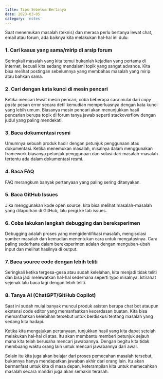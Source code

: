```yaml
---
title: Tips Sebelum Bertanya
date: 2023-03-05
category: 'notes'
---
```


Saat menemukan masalah (teknis) dan merasa perlu bertanya lewat chat, email 
atau forum, ada baiknya kita melakukan hal-hal ini dulu:

### 1. Cari kasus yang sama/mirip di arsip forum

Seringkali masalah yang kita temui bukanlah kejadian yang pertama di internet, 
kecuali kita sedang mendalami topik yang sangat advance. Kita bisa melihat 
postingan sebelumnya yang membahas masalah yang mirip atau bahkan sama.

### 2. Cari dengan kata kunci di mesin pencari

Ketika mencari lewat mesin pencari, coba beberapa cara mulai dari *copy paste* 
pesan error secara detil kemudian memperluasnya dengan kata kunci yang lebih umum. 
Biasanya mesin pencari akan menunjukkan hasil pencarian berupa topik di 
forum tanya jawab seperti stackoverflow dengan judul yang paling mendekati.

### 3. Baca dokumentasi resmi
   
Umumnya sebuah produk hadir dengan petunjuk penggunaan atau dokumentasi. 
Ketika menemukan masalah, misalnya dalam menggunakan framework biasanya petunjuk 
penggunaan dan solusi dari masalah-masalah tertentu ada dalam dokumentasi resmi. 

### 4. Baca FAQ

FAQ merangkum banyak pertanyaan yang paling sering ditanyakan.

### 5. Baca GitHub Issues

Jika menggunakan kode open source, kita bisa melihat masalah-masalah yang dilaporkan 
di GitHub, lalu pergi ke tab issues.


### 6. Coba lakukan langkah debugging dan bereksperimen
   
Debugging adalah proses yang mengidentifikasi masalah, 
mengisolasi sumber masalah dan kemudian menentukan cara untuk mengatasinya. 
Cara paling sederhana dalam bereksperimen adalah dengan mengubah-ubah 
input dan melihat hasilnya di output.

### 7. Baca source code dengan lebih teliti
   
Seringkali ketika tergesa-gesa atau sudah kelelahan, kita menjadi tidak teliti dan 
bisa jadi melewatkan hal-hal sederhana seperti typo misalnya. 
Istirahat sejenak lalu baca lagi dengan lebih teliti.

### 8. Tanya AI (ChatGPT/GitHub Copilot)

Saat ini sudah mulai banyak muncul produk asisten berupa chat bot ataupun ekstensi 
code editor yang memanfaatkan kecerdasan buatan. Kita bisa memanfaatkan kelebihan tersebut 
untuk berdiskusi tentang masalah yang sedang kita hadapi.

Ketika kita mengajukan pertanyaan, tunjukkan hasil yang kita dapat 
setelah melakukan hal-hal di atas. Itu akan membantu memberi petunjuk 
sejauh mana kita telah berusaha mencari jawabannya. Dengan begitu kita 
tidak membuang waktu orang lain untuk mencari jawabannya dari awal. 

Selain itu kita juga akan belajar dari proses pemecahan masalah tersebut, 
bukannya hanya mendapatkan jawaban akhir dari orang lain. 
Itu akan bermanfaat untuk kita di masa depan, 
keterampilan kita untuk memecahkan masalah secara mandiri juga akan semakin terasah.